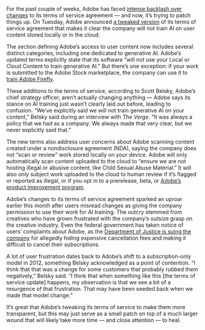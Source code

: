 For the past couple of weeks, Adobe has faced [intense backlash over changes](/2024/6/7/24173838/adobe-tos-update-firefly-generative-ai-trust) to its terms of service agreement — and now, it’s trying to patch things up. On Tuesday, Adobe announced [a tweaked version](https://adobe.prf.hn/click/camref:1011l3IdQV/%5Bp_id:1011l394533%5D/destination:https%3A%2F%2Fwww.adobe.com%2Flegal%2Fterms.html) of its terms of service agreement that makes it clear the company will not train AI on user content stored locally or in the cloud.

The section defining Adobe’s access to user content now includes several distinct categories, including one dedicated to generative AI. Adobe’s updated terms explicitly state that its software “will not use your Local or Cloud Content to train generative AI.” But there’s one exception: if your work is submitted to the Adobe Stock marketplace, the company can use it to [train Adobe Firefly](/2023/3/21/23648315/adobe-firefly-ai-image-generator-announced).

These additions to the terms of service, according to Scott Belsky, Adobe’s chief strategy officer, aren’t actually changing anything — Adobe says its stance on AI training just wasn’t clearly laid out before, leading to confusion. “We’ve explicitly said we will not train generative AI on your content,” Belsky said during an interview with *The Verge*. “It was always a policy that we had as a company. We always made that very clear, but we never explicitly said that.”

The new terms also address user concerns about Adobe scanning content created under a nondisclosure agreement (NDA), saying the company does not “scan or review” work stored locally on your device. Adobe will only automatically scan content uploaded to the cloud to “ensure we are not hosting illegal or abusive content, like Child Sexual Abuse Material.” It will also only subject work uploaded to the cloud to human review if it’s flagged or reported as illegal, or if you opt in to a prerelease, beta, or [Adobe’s product improvement program](https://adobe.prf.hn/click/camref:1011l3IdQV/%5Bp_id:1011l394533%5D/destination:https%3A%2F%2Fwww.adobe.com%2Fprivacy%2Fapip.html).

Adobe’s changes to its terms of service agreement sparked an uproar earlier this month after users misread changes as giving the company permission to use their work for AI training. The outcry stemmed from creatives who have grown frustrated with the company’s outsize grasp on the creative industry. Even the federal government has taken notice of users’ complaints about Adobe, as the [Department of Justice is suing the company](/2024/6/17/24180196/adobe-us-ftc-doj-sues-subscriptions-cancel) for allegedly hiding expensive cancellation fees and making it difficult to cancel their subscriptions.

A lot of user frustration dates back to Adobe’s shift to a subscription-only model in 2012, something Belsky acknowledged as a point of contention. “I think that that was a change for some customers that probably rubbed them negatively,” Belsky said. “I think that when something like this \[the terms of service update\] happens, my observation is that we see a bit of a resurgence of that frustration. That may have been seeded back when we made that model change.”

It’s great that Adobe’s tweaking its terms of service to make them more transparent, but this may just serve as a small patch on top of a much larger wound that will likely take more time — and close attention — to heal.
